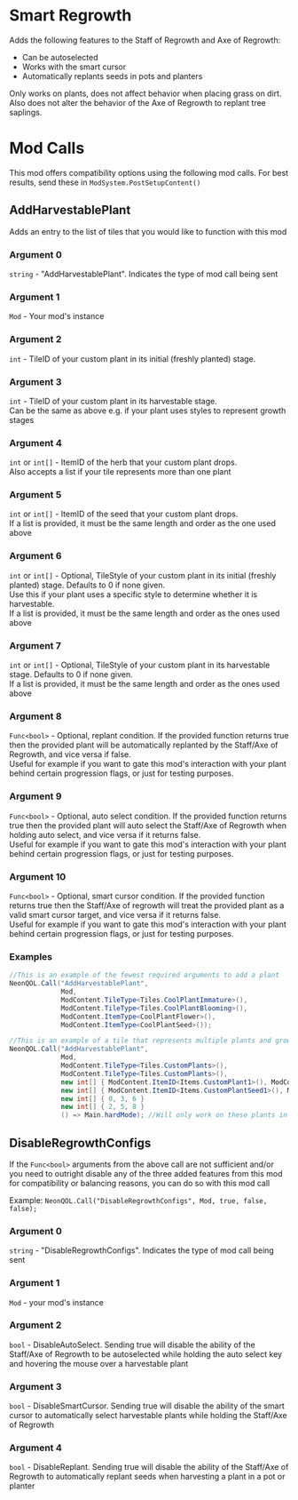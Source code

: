 ﻿# Smart Regrowth
Adds the following features to the Staff of Regrowth and Axe of Regrowth:
- Can be autoselected
- Works with the smart cursor
- Automatically replants seeds in pots and planters

Only works on plants, does not affect behavior when placing grass on dirt. Also does not alter the behavior of the Axe of Regrowth to replant tree saplings.

# Mod Calls
This mod offers compatibility options using the following mod calls. For best results, send these in `ModSystem.PostSetupContent()`

## AddHarvestablePlant
Adds an entry to the list of tiles that you would like to function with this mod

### Argument 0
`string` - "AddHarvestablePlant". Indicates the type of mod call being sent
### Argument 1
`Mod` - Your mod's instance
### Argument 2
`int` - TileID of your custom plant in its initial (freshly planted) stage.
### Argument 3
`int` - TileID of your custom plant in its harvestable stage.\
Can be the same as above e.g. if your plant uses styles to represent growth stages
### Argument 4
`int` or `int[]` - ItemID of the herb that your custom plant drops.\
Also accepts a list if your tile represents more than one plant
### Argument 5
`int` or `int[]` - ItemID of the seed that your custom plant drops.\
If a list is provided, it must be the same length and order as the one used above
### Argument 6
`int` or `int[]` - Optional, TileStyle of your custom plant in its initial (freshly planted) stage. Defaults to 0 if none given.\
Use this if your plant uses a specific style to determine whether it is harvestable.\
If a list is provided, it must be the same length and order as the ones used above
### Argument 7
`int` or `int[]` - Optional, TileStyle of your custom plant in its harvestable stage. Defaults to 0 if none given.\
If a list is provided, it must be the same length and order as the ones used above
### Argument 8
`Func<bool>` - Optional, replant condition. If the provided function returns true then the provided plant will be automatically replanted by the Staff/Axe of Regrowth, and vice versa if false.\
Useful for example if you want to gate this mod's interaction with your plant behind certain progression flags, or just for testing purposes.
### Argument 9
`Func<bool>` - Optional, auto select condition. If the provided function returns true then the provided plant will auto select the Staff/Axe of Regrowth when holding auto select, and vice versa if it returns false.\
Useful for example if you want to gate this mod's interaction with your plant behind certain progression flags, or just for testing purposes.
### Argument 10
`Func<bool>` - Optional, smart cursor condition. If the provided function returns true then the Staff/Axe of regrowth will treat the provided plant as a valid smart cursor target, and vice versa if it returns false.\
Useful for example if you want to gate this mod's interaction with your plant behind certain progression flags, or just for testing purposes.

### Examples
```C#
//This is an example of the fewest required arguments to add a plant
NeonQOL.Call("AddHarvestablePlant",
             Mod,
             ModContent.TileType<Tiles.CoolPlantImmature>(),
             ModContent.TileType<Tiles.CoolPlantBlooming>(),
             ModContent.ItemType<CoolPlantFlower>(),
             ModContent.ItemType<CoolPlantSeed>());
```

```C#
//This is an example of a tile that represents multiple plants and growth stages, and uses a special condition for replanting
NeonQOL.Call("AddHarvestablePlant",
             Mod,
             ModContent.TileType<Tiles.CustomPlants>(),
             ModContent.TileType<Tiles.CustomPlants>(),
             new int[] { ModContent.ItemID<Items.CustomPlant1>(), ModContent.ItemID<Items.CustomPlant2>(), ModContent.ItemID<Items.CustomPlant3>() },
             new int[] { ModContent.ItemID<Items.CustomPlantSeed1>(), ModContent.ItemID<Items.CustomPlantSeed2>(), ModContent.ItemID<Items.CustomPlantSeed3>() },
             new int[] { 0, 3, 6 }
             new int[] { 2, 5, 8 }
             () => Main.hardMode); //Will only work on these plants in hardmode
```

## DisableRegrowthConfigs
If the `Func<bool>` arguments from the above call are not sufficient and/or you need to outright disable any of the three added features from this mod for compatibility or balancing reasons, you can do so with this mod call

Example: `NeonQOL.Call("DisableRegrowthConfigs", Mod, true, false, false);`

### Argument 0
`string` - "DisableRegrowthConfigs". Indicates the type of mod call being sent
### Argument 1
`Mod` - your mod's instance
### Argument 2
`bool` - DisableAutoSelect. Sending true will disable the ability of the Staff/Axe of Regrowth to be autoselected while holding the auto select key and hovering the mouse over a harvestable plant
### Argument 3
`bool` - DisableSmartCursor. Sending true will disable the ability of the smart cursor to automatically select harvestable plants while holding the Staff/Axe of Regrowth
### Argument 4
`bool` - DisableReplant. Sending true will disable the ability of the Staff/Axe of Regrowth to automatically replant seeds when harvesting a plant in a pot or planter
